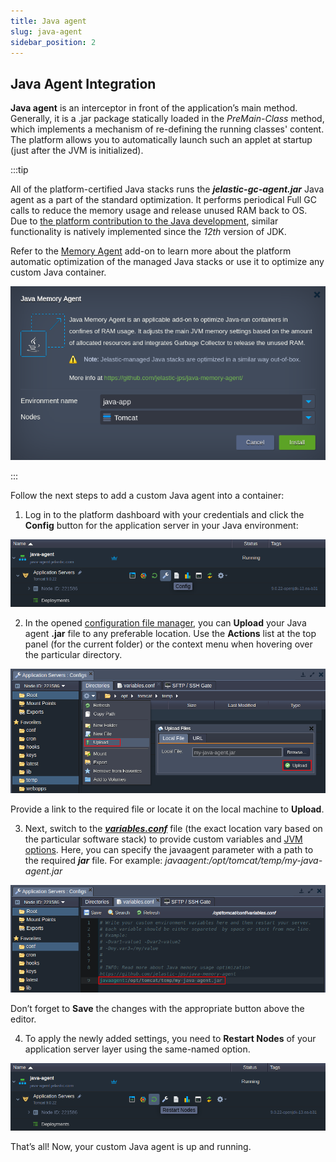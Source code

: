 ```yaml
---
title: Java agent
slug: java-agent
sidebar_position: 2
---
```


## Java Agent Integration

**Java agent** is an interceptor in front of the application’s main method. Generally, it is a .jar package statically loaded in the _PreMain-Class_ method, which implements a mechanism of re-defining the running classes' content. The platform allows you to automatically launch such an applet at startup (just after the JVM is initialized).

:::tip

All of the platform-certified Java stacks runs the **_jelastic-gc-agent.jar_** Java agent as a part of the standard optimization. It performs periodical Full GC calls to reduce the memory usage and release unused RAM back to OS. Due to [the platform contribution to the Java development](https://cloudmydc.com/), similar functionality is natively implemented since the _12th_ version of JDK.

Refer to the [Memory Agent](https://github.com/jelastic-jps/java-memory-agent) add-on to learn more about the platform automatic optimization of the managed Java stacks or use it to optimize any custom Java container.

<div style={{
    display:'flex',
    justifyContent: 'center',
    margin: '0 0 1rem 0'
}}>

![Locale Dropdown](./img/JavaAgent/00--java-memory-agent-addon.png)

</div>

:::

Follow the next steps to add a custom Java agent into a container:

1. Log in to the platform dashboard with your credentials and click the **Config** button for the application server in your Java environment:

<div style={{
    display:'flex',
    justifyContent: 'center',
    margin: '0 0 1rem 0'
}}>

![Locale Dropdown](./img/JavaAgent/01-environment-config-button.png)

</div>

2. In the opened [configuration file manager](/docs/application-setting/configuration-file-manager), you can **Upload** your Java agent **.jar** file to any preferable location. Use the **Actions** list at the top panel (for the current folder) or the context menu when hovering over the particular directory.

<div style={{
    display:'flex',
    justifyContent: 'center',
    margin: '0 0 1rem 0'
}}>

![Locale Dropdown](./img/JavaAgent/02-upload-file-to-container.png)

</div>

Provide a link to the required file or locate it on the local machine to **Upload**.

3. Next, switch to the [**_variables.conf_**](/docs/environment-management/environment-variables/custom-environment-variables) file (the exact location vary based on the particular software stack) to provide custom variables and [JVM options](/docs/environment-management/environment-variables/java-options-and-arguments). Here, you can specify the javaagent parameter with a path to the required **_jar_** file. For example: _javaagent:/opt/tomcat/temp/my-java-agent.jar_

<div style={{
    display:'flex',
    justifyContent: 'center',
    margin: '0 0 1rem 0'
}}>

![Locale Dropdown](./img/JavaAgent/03-variables-conf-file.png)

</div>

Don’t forget to **Save** the changes with the appropriate button above the editor.

4. To apply the newly added settings, you need to **Restart Nodes** of your application server layer using the same-named option.

<div style={{
    display:'flex',
    justifyContent: 'center',
    margin: '0 0 1rem 0'
}}>

![Locale Dropdown](./img/JavaAgent/04--restart-nodes-button.png)

</div>

That’s all! Now, your custom Java agent is up and running.

